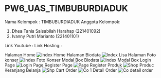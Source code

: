 # PW6_UAS_TIMBUBURDIADUK

Nama Kelompok : TIMBUBURDIADUK
Anggota Kelompok:
1. Dhea Tania Salsabilah Harahap (221401092)
2. Ivanny Putri Marianto (221401101)

Link Youtube :
Link Hosting :



Halaman Home
![Index Home](https://github.com/PD6-dhea-092/epicblinkz_UAS_LAB_BD6_092_098_101_136/assets/114650981/406404d1-00ea-499d-9ec6-7108a3c17f55)
Halaman Biodata
![Index Lisa](https://github.com/PD6-dhea-092/epicblinkz_UAS_LAB_BD6_092_098_101_136/assets/114650981/94b30719-9b97-48cd-8874-addf944f1eec)
Halaman Foto konser
![Index Foto Konser](https://github.com/PD6-dhea-092/epicblinkz_UAS_LAB_BD6_092_098_101_136/assets/114650981/76811479-a3d6-4f30-a49d-75c50ebf7445)
Modal Box Biodata
![Index Modal Box](https://github.com/PD6-dhea-092/epicblinkz_UAS_LAB_BD6_092_098_101_136/assets/114650981/60303bcb-19de-4f34-8e1b-8a68cce9b509)
Login Page
![Login Page](https://github.com/PD6-dhea-092/epicblinkz_UAS_LAB_BD6_092_098_101_136/assets/114650981/e0295113-1beb-4f48-910e-c5af04aa2d50)
Register Page
![Page Register](https://github.com/PD6-dhea-092/epicblinkz_UAS_LAB_BD6_092_098_101_136/assets/114650981/0e5a6f2c-b94a-42db-b16a-024a308b2b56)
Produk
![Shop Produc](https://github.com/PD6-dhea-092/epicblinkz_UAS_LAB_BD6_092_098_101_136/assets/114650981/857d9170-b319-45c6-be99-05575412ea02)
Keranjang Belanja
![Shp Cart](https://github.com/PD6-dhea-092/epicblinkz_UAS_LAB_BD6_092_098_101_136/assets/114650981/1fc53c15-5e62-4d9b-aa16-33259459401e)
Order
![Co 1](https://github.com/PD6-dhea-092/epicblinkz_UAS_LAB_BD6_092_098_101_136/assets/114650981/f2b55368-1f23-4260-8695-472aeecceec0)
Detail Order
![Co detail order](https://github.com/PD6-dhea-092/epicblinkz_UAS_LAB_BD6_092_098_101_136/assets/114650981/550fb7cb-1498-4f5e-9a19-1d236f76ba06)
